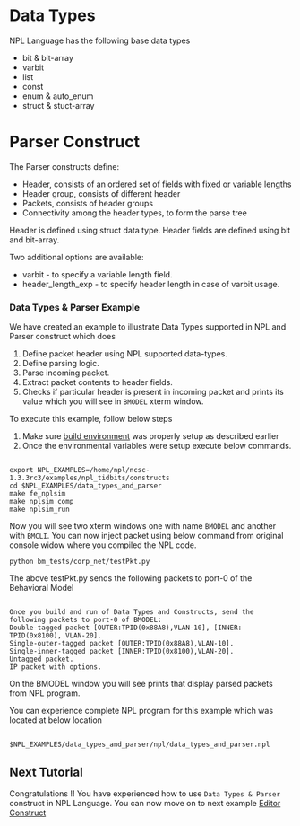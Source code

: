 
# Data Types
NPL Language has the following base data types
 - bit & bit-array
 - varbit 
 - list
 - const
 - enum & auto_enum
 - struct & stuct-array

# Parser Construct
The Parser constructs define:
 - Header, consists of an ordered set of fields with fixed or variable lengths
 - Header group, consists of different header 
 - Packets, consists of header groups
 - Connectivity among the header types, to form the parse tree

Header is defined using struct data type. Header fields are defined using bit and bit-array.

Two additional options are available:
 - varbit - to specify a variable length field.
 - header_length_exp - to specify header length in case of varbit usage. 


### Data Types & Parser Example 

We have created an example to illustrate Data Types supported in NPL and Parser construct which does

1. Define packet header using NPL supported data-types.
2. Define parsing logic.
3. Parse incoming packet.
4. Extract packet contents to header fields.
5. Checks if particular header is present in incoming packet and prints its value which you will see in ``` BMODEL ``` xterm window.

To execute this example, follow below steps

1. Make sure [build environment](https://github.com/nplang/NPL-Tutorials#npl-build-enivronment) was properly setup as described earlier
2. Once the environmental variables were setup execute below commands. 
````

export NPL_EXAMPLES=/home/npl/ncsc-1.3.3rc3/examples/npl_tidbits/constructs
cd $NPL_EXAMPLES/data_types_and_parser 
make fe_nplsim
make nplsim_comp
make nplsim_run

````

Now you will see two xterm windows one with name ```BMODEL``` and another with ```BMCLI```. You can now inject packet using below command  from original console widow where you compiled the NPL code. 

````
python bm_tests/corp_net/testPkt.py

````

The above testPkt.py sends the following packets to port-0 of the Behavioral Model
````

Once you build and run of Data Types and Constructs, send the following packets to port-0 of BMODEL:
Double-tagged packet [OUTER:TPID(0x88A8),VLAN-10], [INNER: TPID(0x8100), VLAN-20].
Single-outer-tagged packet [OUTER:TPID(0x88A8),VLAN-10].
Single-inner-tagged packet [INNER:TPID(0x8100),VLAN-20].
Untagged packet.
IP packet with options.

````

On the BMODEL window you will see prints that display parsed packets from NPL program. 

You can experience complete NPL program for this example which was located at below location

````

$NPL_EXAMPLES/data_types_and_parser/npl/data_types_and_parser.npl

````

## Next Tutorial 

Congratulations !!
You have experienced how to use ``` Data Types & Parser ``` construct in NPL Language. You can now move on to next example [Editor Construct](https://github.com/nplang/NPL-Tutorials/blob/master/NPL-Titbits/Bus/Editor)
